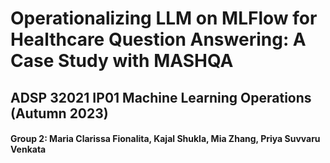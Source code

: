 # Operationalizing LLM on MLFlow for Healthcare Question Answering: A Case Study with MASHQA
## ADSP 32021 IP01 Machine Learning Operations (Autumn 2023)
#### Group 2: Maria Clarissa Fionalita, Kajal Shukla, Mia Zhang, Priya Suvvaru Venkata
